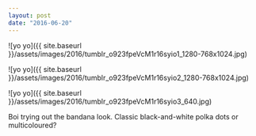 ```yaml
---
layout: post
date: "2016-06-20"
---
```


![yo yo]({{ site.baseurl }}/assets/images/2016/tumblr_o923fpeVcM1r16syio1_1280-768x1024.jpg)

![yo yo]({{ site.baseurl }}/assets/images/2016/tumblr_o923fpeVcM1r16syio2_1280-768x1024.jpg)

![yo yo]({{ site.baseurl }}/assets/images/2016/tumblr_o923fpeVcM1r16syio3_640.jpg)

Boi trying out the bandana look. Classic black-and-white polka dots or multicoloured?
